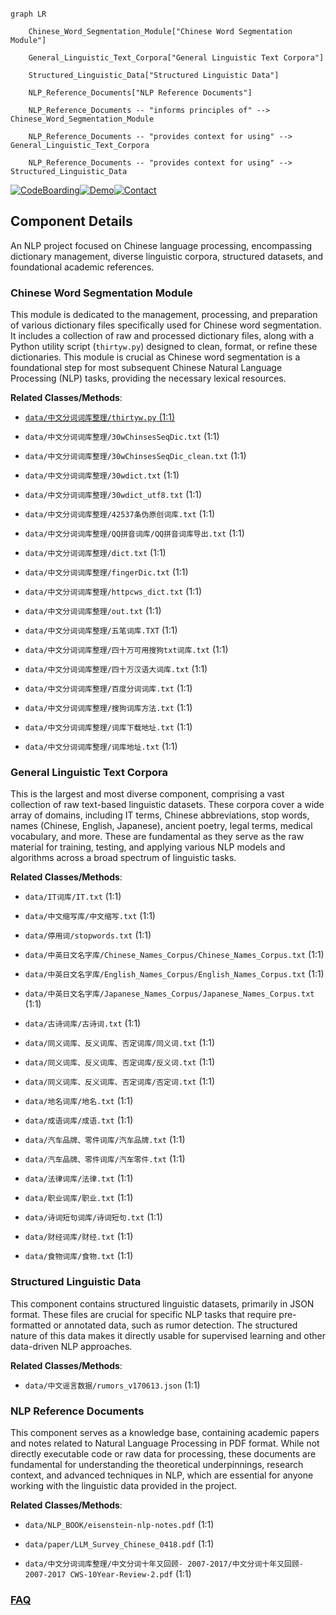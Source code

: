 ```mermaid

graph LR

    Chinese_Word_Segmentation_Module["Chinese Word Segmentation Module"]

    General_Linguistic_Text_Corpora["General Linguistic Text Corpora"]

    Structured_Linguistic_Data["Structured Linguistic Data"]

    NLP_Reference_Documents["NLP Reference Documents"]

    NLP_Reference_Documents -- "informs principles of" --> Chinese_Word_Segmentation_Module

    NLP_Reference_Documents -- "provides context for using" --> General_Linguistic_Text_Corpora

    NLP_Reference_Documents -- "provides context for using" --> Structured_Linguistic_Data

```

[![CodeBoarding](https://img.shields.io/badge/Generated%20by-CodeBoarding-9cf?style=flat-square)](https://github.com/CodeBoarding/GeneratedOnBoardings)[![Demo](https://img.shields.io/badge/Try%20our-Demo-blue?style=flat-square)](https://www.codeboarding.org/demo)[![Contact](https://img.shields.io/badge/Contact%20us%20-%20contact@codeboarding.org-lightgrey?style=flat-square)](mailto:contact@codeboarding.org)



## Component Details



An NLP project focused on Chinese language processing, encompassing dictionary management, diverse linguistic corpora, structured datasets, and foundational academic references.



### Chinese Word Segmentation Module

This module is dedicated to the management, processing, and preparation of various dictionary files specifically used for Chinese word segmentation. It includes a collection of raw and processed dictionary files, along with a Python utility script (`thirtyw.py`) designed to clean, format, or refine these dictionaries. This module is crucial as Chinese word segmentation is a foundational step for most subsequent Chinese Natural Language Processing (NLP) tasks, providing the necessary lexical resources.





**Related Classes/Methods**:



- <a href="https://github.com/fighting41love/funNLP/blob/master/data/中文分词词库整理/thirtyw.py#L1-L1" target="_blank" rel="noopener noreferrer">`data/中文分词词库整理/thirtyw.py` (1:1)</a>

- `data/中文分词词库整理/30wChinsesSeqDic.txt` (1:1)

- `data/中文分词词库整理/30wChinsesSeqDic_clean.txt` (1:1)

- `data/中文分词词库整理/30wdict.txt` (1:1)

- `data/中文分词词库整理/30wdict_utf8.txt` (1:1)

- `data/中文分词词库整理/42537条伪原创词库.txt` (1:1)

- `data/中文分词词库整理/QQ拼音词库/QQ拼音词库导出.txt` (1:1)

- `data/中文分词词库整理/dict.txt` (1:1)

- `data/中文分词词库整理/fingerDic.txt` (1:1)

- `data/中文分词词库整理/httpcws_dict.txt` (1:1)

- `data/中文分词词库整理/out.txt` (1:1)

- `data/中文分词词库整理/五笔词库.TXT` (1:1)

- `data/中文分词词库整理/四十万可用搜狗txt词库.txt` (1:1)

- `data/中文分词词库整理/四十万汉语大词库.txt` (1:1)

- `data/中文分词词库整理/百度分词词库.txt` (1:1)

- `data/中文分词词库整理/搜狗词库方法.txt` (1:1)

- `data/中文分词词库整理/词库下载地址.txt` (1:1)

- `data/中文分词词库整理/词库地址.txt` (1:1)





### General Linguistic Text Corpora

This is the largest and most diverse component, comprising a vast collection of raw text-based linguistic datasets. These corpora cover a wide array of domains, including IT terms, Chinese abbreviations, stop words, names (Chinese, English, Japanese), ancient poetry, legal terms, medical vocabulary, and more. These are fundamental as they serve as the raw material for training, testing, and applying various NLP models and algorithms across a broad spectrum of linguistic tasks.





**Related Classes/Methods**:



- `data/IT词库/IT.txt` (1:1)

- `data/中文缩写库/中文缩写.txt` (1:1)

- `data/停用词/stopwords.txt` (1:1)

- `data/中英日文名字库/Chinese_Names_Corpus/Chinese_Names_Corpus.txt` (1:1)

- `data/中英日文名字库/English_Names_Corpus/English_Names_Corpus.txt` (1:1)

- `data/中英日文名字库/Japanese_Names_Corpus/Japanese_Names_Corpus.txt` (1:1)

- `data/古诗词库/古诗词.txt` (1:1)

- `data/同义词库、反义词库、否定词库/同义词.txt` (1:1)

- `data/同义词库、反义词库、否定词库/反义词.txt` (1:1)

- `data/同义词库、反义词库、否定词库/否定词.txt` (1:1)

- `data/地名词库/地名.txt` (1:1)

- `data/成语词库/成语.txt` (1:1)

- `data/汽车品牌、零件词库/汽车品牌.txt` (1:1)

- `data/汽车品牌、零件词库/汽车零件.txt` (1:1)

- `data/法律词库/法律.txt` (1:1)

- `data/职业词库/职业.txt` (1:1)

- `data/诗词短句词库/诗词短句.txt` (1:1)

- `data/财经词库/财经.txt` (1:1)

- `data/食物词库/食物.txt` (1:1)





### Structured Linguistic Data

This component contains structured linguistic datasets, primarily in JSON format. These files are crucial for specific NLP tasks that require pre-formatted or annotated data, such as rumor detection. The structured nature of this data makes it directly usable for supervised learning and other data-driven NLP approaches.





**Related Classes/Methods**:



- `data/中文谣言数据/rumors_v170613.json` (1:1)





### NLP Reference Documents

This component serves as a knowledge base, containing academic papers and notes related to Natural Language Processing in PDF format. While not directly executable code or raw data for processing, these documents are fundamental for understanding the theoretical underpinnings, research context, and advanced techniques in NLP, which are essential for anyone working with the linguistic data provided in the project.





**Related Classes/Methods**:



- `data/NLP_BOOK/eisenstein-nlp-notes.pdf` (1:1)

- `data/paper/LLM_Survey_Chinese_0418.pdf` (1:1)

- `data/中文分词词库整理/中文分词十年又回顾- 2007-2017/中文分词十年又回顾- 2007-2017 CWS-10Year-Review-2.pdf` (1:1)









### [FAQ](https://github.com/CodeBoarding/GeneratedOnBoardings/tree/main?tab=readme-ov-file#faq)